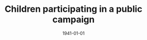 --- 
title: Children participating in a public campaign
featured: children-campaign.jpg
featuredAlt: A group of Black and white children sit on steps beside a large stack of paper, making &quot;V&quot; signs with their hands and holding campaign signs
layout: "tc-single"
hasContentInGallery: true
date: 1941-01-01
--- 